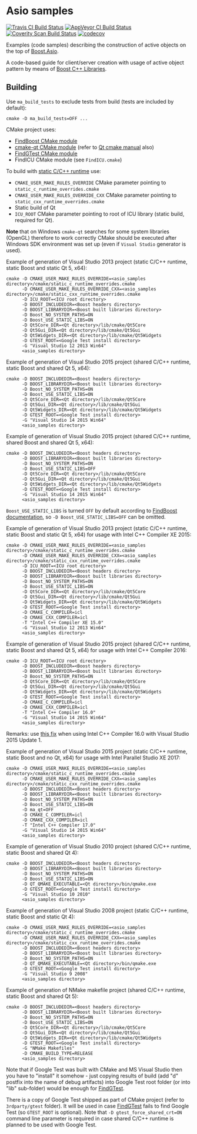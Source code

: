 # Asio samples 

[![Travis CI Build Status](https://travis-ci.org/mabrarov/asio_samples.svg?branch=develop)](https://travis-ci.org/mabrarov/asio_samples?branch=develop) [![AppVeyor CI Build Status](https://ci.appveyor.com/api/projects/status/m3m15b3wxkyhqfj2/branch/develop?svg=true)](https://ci.appveyor.com/project/mabrarov/asio-samples) [![Coverity Scan Build Status](https://scan.coverity.com/projects/9191/badge.svg)](https://scan.coverity.com/projects/mabrarov-asio_samples) [![codecov](https://codecov.io/gh/mabrarov/asio_samples/branch/develop/graph/badge.svg)](https://codecov.io/gh/mabrarov/asio_samples)

Examples (code samples) describing the construction of active objects 
on the top of [Boost.Asio](http://www.boost.org/doc/libs/release/doc/html/boost_asio.html). 

A code-based guide for client/server creation with usage of active object
pattern by means of [Boost C++ Libraries](http://www.boost.org).

## Building

Use `ma_build_tests` to exclude tests from build (tests are included by default):

```
cmake -D ma_build_tests=OFF ...
```

CMake project uses:

* [FindBoost CMake module](http://www.cmake.org/cmake/help/v3.1/module/FindBoost.html?highlight=findboost)
* [cmake-qt CMake module](http://www.cmake.org/cmake/help/v3.1/manual/cmake-qt.7.html) (refer to [Qt cmake manual](http://doc.qt.io/qt-5/cmake-manual.html) also)
* [FindGTest CMake module](https://cmake.org/cmake/help/v3.1/module/FindGTest.html)
* FindICU CMake module (see `FindICU.cmake`)

To build with [static C/C++ runtime](http://www.cmake.org/Wiki/CMake_FAQ#How_can_I_build_my_MSVC_application_with_a_static_runtime.3F) use:

* `CMAKE_USER_MAKE_RULES_OVERRIDE` CMake parameter pointing to `static_c_runtime_overrides.cmake`
* `CMAKE_USER_MAKE_RULES_OVERRIDE_CXX` CMake parameter pointing to `static_cxx_runtime_overrides.cmake`
* Static build of Qt
* `ICU_ROOT` CMake parameter pointing to root of ICU library (static build, required for Qt).

**Note** that on Windows `cmake-qt` searches for some system libraries (OpenGL) therefore to work correctly
CMake should be executed after Windows SDK environment was set up (even if `Visual Studio` generator is used).

Example of generation of Visual Studio 2013 project (static C/C++ runtime, static Boost and static Qt 5, x64):

```
cmake -D CMAKE_USER_MAKE_RULES_OVERRIDE=<asio_samples directory>/cmake/static_c_runtime_overrides.cmake
      -D CMAKE_USER_MAKE_RULES_OVERRIDE_CXX=<asio_samples directory>/cmake/static_cxx_runtime_overrides.cmake
      -D ICU_ROOT=<ICU root directory>
      -D BOOST_INCLUDEDIR=<Boost headers directory>
      -D BOOST_LIBRARYDIR=<Boost built libraries directory>
      -D Boost_NO_SYSTEM_PATHS=ON
      -D Boost_USE_STATIC_LIBS=ON
      -D Qt5Core_DIR=<Qt directory>/lib/cmake/Qt5Core
      -D Qt5Gui_DIR=<Qt directory>/lib/cmake/Qt5Gui
      -D Qt5Widgets_DIR=<Qt directory>/lib/cmake/Qt5Widgets
      -D GTEST_ROOT=<Google Test install directory>
      -G "Visual Studio 12 2013 Win64"
      <asio_samples directory>
```

Example of generation of Visual Studio 2015 project (shared C/C++ runtime, static Boost and shared Qt 5, x64):

```
cmake -D BOOST_INCLUDEDIR=<Boost headers directory>
      -D BOOST_LIBRARYDIR=<Boost built libraries directory>
      -D Boost_NO_SYSTEM_PATHS=ON
      -D Boost_USE_STATIC_LIBS=ON
      -D Qt5Core_DIR=<Qt directory>/lib/cmake/Qt5Core
      -D Qt5Gui_DIR=<Qt directory>/lib/cmake/Qt5Gui
      -D Qt5Widgets_DIR=<Qt directory>/lib/cmake/Qt5Widgets
      -D GTEST_ROOT=<Google Test install directory>
      -G "Visual Studio 14 2015 Win64"
      <asio_samples directory>
```

Example of generation of Visual Studio 2015 project (shared C/C++ runtime, shared Boost and shared Qt 5, x64):

```
cmake -D BOOST_INCLUDEDIR=<Boost headers directory>
      -D BOOST_LIBRARYDIR=<Boost built libraries directory>
      -D Boost_NO_SYSTEM_PATHS=ON
      -D Boost_USE_STATIC_LIBS=OFF
      -D Qt5Core_DIR=<Qt directory>/lib/cmake/Qt5Core
      -D Qt5Gui_DIR=<Qt directory>/lib/cmake/Qt5Gui
      -D Qt5Widgets_DIR=<Qt directory>/lib/cmake/Qt5Widgets
      -D GTEST_ROOT=<Google Test install directory>
      -G "Visual Studio 14 2015 Win64"
      <asio_samples directory>
```

`Boost_USE_STATIC_LIBS` is turned `OFF` by default according to [FindBoost documentation](http://www.cmake.org/cmake/help/v3.1/module/FindBoost.html?highlight=findboost),
so `-D Boost_USE_STATIC_LIBS=OFF` can be omitted.

Example of generation of Visual Studio 2013 project (static C/C++ runtime, static Boost and static Qt 5, x64) for usage with Intel C++ Compiler XE 2015:

```
cmake -D CMAKE_USER_MAKE_RULES_OVERRIDE=<asio_samples directory>/cmake/static_c_runtime_overrides.cmake
      -D CMAKE_USER_MAKE_RULES_OVERRIDE_CXX=<asio_samples directory>/cmake/static_cxx_runtime_overrides.cmake
      -D ICU_ROOT=<ICU root directory>
      -D BOOST_INCLUDEDIR=<Boost headers directory>
      -D BOOST_LIBRARYDIR=<Boost built libraries directory>
      -D Boost_NO_SYSTEM_PATHS=ON
      -D Boost_USE_STATIC_LIBS=ON
      -D Qt5Core_DIR=<Qt directory>/lib/cmake/Qt5Core
      -D Qt5Gui_DIR=<Qt directory>/lib/cmake/Qt5Gui
      -D Qt5Widgets_DIR=<Qt directory>/lib/cmake/Qt5Widgets
      -D GTEST_ROOT=<Google Test install directory>
      -D CMAKE_C_COMPILER=icl
      -D CMAKE_CXX_COMPILER=icl
      -T "Intel C++ Compiler XE 15.0"
      -G "Visual Studio 12 2013 Win64"
      <asio_samples directory>
```

Example of generation of Visual Studio 2015 project (shared C/C++ runtime, static Boost and shared Qt 5, x64) for usage with Intel C++ Compiler 2016:

```
cmake -D ICU_ROOT=<ICU root directory>
      -D BOOST_INCLUDEDIR=<Boost headers directory>
      -D BOOST_LIBRARYDIR=<Boost built libraries directory>
      -D Boost_NO_SYSTEM_PATHS=ON
      -D Qt5Core_DIR=<Qt directory>/lib/cmake/Qt5Core
      -D Qt5Gui_DIR=<Qt directory>/lib/cmake/Qt5Gui
      -D Qt5Widgets_DIR=<Qt directory>/lib/cmake/Qt5Widgets
      -D GTEST_ROOT=<Google Test install directory>
      -D CMAKE_C_COMPILER=icl
      -D CMAKE_CXX_COMPILER=icl
      -T "Intel C++ Compiler 16.0"
      -G "Visual Studio 14 2015 Win64"
      <asio_samples directory>
```

Remarks: use [this fix](https://software.intel.com/en-us/articles/limits1120-error-identifier-builtin-nanf-is-undefined) when using Intel C++ Compiler 16.0 with Visual Studio 2015 Update 1.

Example of generation of Visual Studio 2015 project (static C/C++ runtime, static Boost and no Qt, x64) for usage with Intel Parallel Studio XE 2017:

```
cmake -D CMAKE_USER_MAKE_RULES_OVERRIDE=<asio_samples directory>/cmake/static_c_runtime_overrides.cmake
      -D CMAKE_USER_MAKE_RULES_OVERRIDE_CXX=<asio_samples directory>/cmake/static_cxx_runtime_overrides.cmake
      -D BOOST_INCLUDEDIR=<Boost headers directory>
      -D BOOST_LIBRARYDIR=<Boost built libraries directory>
      -D Boost_NO_SYSTEM_PATHS=ON
      -D Boost_USE_STATIC_LIBS=ON
      -D ma_qt=OFF
      -D CMAKE_C_COMPILER=icl
      -D CMAKE_CXX_COMPILER=icl
      -T "Intel C++ Compiler 17.0"
      -G "Visual Studio 14 2015 Win64"
      <asio_samples directory>
```

Example of generation of Visual Studio 2010 project (shared C/C++ runtime, static Boost and shared Qt 4):

```
cmake -D BOOST_INCLUDEDIR=<Boost headers directory>
      -D BOOST_LIBRARYDIR=<Boost built libraries directory>
      -D Boost_NO_SYSTEM_PATHS=ON
      -D Boost_USE_STATIC_LIBS=ON
      -D QT_QMAKE_EXECUTABLE=<Qt directory>/bin/qmake.exe
      -D GTEST_ROOT=<Google Test install directory>
      -G "Visual Studio 10 2010"
      <asio_samples directory>
```

Example of generation of Visual Studio 2008 project (static C/C++ runtime, static Boost and static Qt 4):

```
cmake -D CMAKE_USER_MAKE_RULES_OVERRIDE=<asio_samples directory>/cmake/static_c_runtime_overrides.cmake
      -D CMAKE_USER_MAKE_RULES_OVERRIDE_CXX=<asio_samples directory>/cmake/static_cxx_runtime_overrides.cmake
      -D BOOST_INCLUDEDIR=<Boost headers directory>
      -D BOOST_LIBRARYDIR=<Boost built libraries directory>
      -D Boost_NO_SYSTEM_PATHS=ON
      -D QT_QMAKE_EXECUTABLE=<Qt directory>/bin/qmake.exe
      -D GTEST_ROOT=<Google Test install directory>
      -G "Visual Studio 9 2008"
      <asio_samples directory>
```

Example of generation of NMake makefile project (shared C/C++ runtime, static Boost and shared Qt 5):

```
cmake -D BOOST_INCLUDEDIR=<Boost headers directory>
      -D BOOST_LIBRARYDIR=<Boost built libraries directory>
      -D Boost_NO_SYSTEM_PATHS=ON
      -D Boost_USE_STATIC_LIBS=ON
      -D Qt5Core_DIR=<Qt directory>/lib/cmake/Qt5Core
      -D Qt5Gui_DIR=<Qt directory>/lib/cmake/Qt5Gui
      -D Qt5Widgets_DIR=<Qt directory>/lib/cmake/Qt5Widgets
      -D GTEST_ROOT=<Google Test install directory>
      -G "NMake Makefiles"
      -D CMAKE_BUILD_TYPE=RELEASE
      <asio_samples directory>
```

Note that if Google Test was built with CMake and MS Visual Studio then you have to "install" it somehow -
just copying results of build (add "d" postfix into the name of debug artifacts) into Google Test root folder
(or into "lib" sub-folder) would be enough for [FindGTest](https://cmake.org/cmake/help/v3.1/module/FindGTest.html).

There is a copy of Google Test shipped as part of CMake project (refer to `3rdparty/gtest` folder).
It will be used in case [FindGTest](https://cmake.org/cmake/help/v3.1/module/FindGTest.html) fails to find Google Test (so `GTEST_ROOT` is optional).
Note that `-D gtest_force_shared_crt=ON` command line parameter is required in case shared C/C++ runtime is planned to be used with Google Test.
